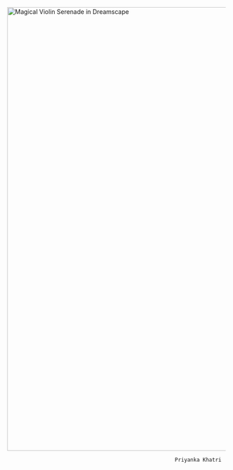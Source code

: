 

<img width="1536" height="1024" alt="Magical Violin Serenade in Dreamscape" src="https://github.com/user-attachments/assets/2a6f8277-9ade-47b2-baba-4b8047ee69e3" />


                                                          Priyanka Khatri 
<!--
**preeyankakc037/preeyankakc037** is a ✨ _special_ ✨ repository because its `README.md` (this file) appears on your GitHub profile.

Here are some ideas to get you started:

- 🔭 I’m currently working on ...
- 🌱 I’m currently learning ...
- 👯 I’m looking to collaborate on ...
- 🤔 I’m looking for help with ...
- 💬 Ask me about ...
- 📫 How to reach me: ...
- 😄 Pronouns: ...
- ⚡ Fun fact: ...
-->
